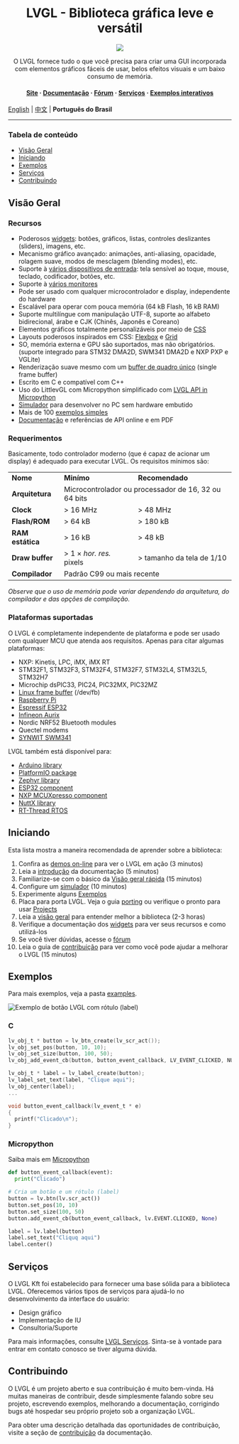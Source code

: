 <h1 align="center"> LVGL - Biblioteca gráfica leve e versátil</h1>
<p align="center">
    <img src="https://lvgl.io/assets/images/lvgl_widgets_demo.gif">
</p>
<p align="center">
    O LVGL fornece tudo o que você precisa para criar uma GUI incorporada com elementos gráficos fáceis de usar, belos efeitos visuais e um baixo consumo de memória.
</p>
<h4 align="center">
    <a href="https://lvgl.io">Site</a> &middot;
    <a href="https://docs.lvgl.io/">Documentação</a> &middot;
    <a href="https://forum.lvgl.io">Fórum</a> &middot;
    <a href="https://lvgl.io/services">Serviços</a> &middot;
    <a href="https://docs.lvgl.io/master/examples.html">Exemplos interativos</a>
</h4>

[English](./README.md) | [中文](./README_zh.md) | **Português do Brasil**

---

### Tabela de conteúdo

- [Visão Geral](#visão-geral)
- [Iniciando](#iniciando)
- [Exemplos](#exemplos)
- [Serviços](#serviços)
- [Contribuindo](#contribuindo)

## Visão Geral

### Recursos
* Poderosos [widgets](https://docs.lvgl.io/master/widgets/index.html): botões, gráficos, listas, controles deslizantes (sliders), imagens, etc.
* Mecanismo gráfico avançado: animações, anti-aliasing, opacidade, rolagem suave, modos de mesclagem (blending modes), etc.
* Suporte à [vários dispositivos de entrada](https://docs.lvgl.io/master/overview/indev.html): tela sensível ao toque, mouse, teclado, codificador, botões, etc.
* Suporte à [vários monitores](https://docs.lvgl.io/master/overview/display.html)
* Pode ser usado com qualquer microcontrolador e display, independente do hardware
* Escalável para operar com pouca memória (64 kB Flash, 16 kB RAM)
* Suporte multilíngue com manipulação UTF-8, suporte ao alfabeto bidirecional, árabe e CJK (Chinês, Japonês e Coreano)
* Elementos gráficos totalmente personalizáveis por meio de [CSS](https://docs.lvgl.io/master/overview/style.html)
* Layouts poderosos inspirados em CSS: [Flexbox](https://docs.lvgl.io/master/layouts/flex.html) e [Grid](https://docs.lvgl.io/master/layouts/grid.html)
* SO, memória externa e GPU são suportados, mas não obrigatórios. (suporte integrado para STM32 DMA2D, SWM341 DMA2D e NXP PXP e VGLite)
* Renderização suave mesmo com um [buffer de quadro único](https://docs.lvgl.io/master/porting/display.html) (single frame buffer)
* Escrito em C e compatível com C++
* Uso do LittlevGL com Micropython simplificado com [LVGL API in Micropython](https://blog.lvgl.io/2019-02-20/micropython-bindings)
* [Simulador](https://docs.lvgl.io/master/get-started/platforms/pc-simulator.html) para desenvolver no PC sem hardware embutido
* Mais de 100 [exemplos simples](https://github.com/lvgl/lvgl/tree/master/examples)
* [Documentação](http://docs.lvgl.io/) e referências de API online e em PDF

### Requerimentos
Basicamente, todo controlador moderno (que é capaz de acionar um display) é adequado para executar LVGL. Os requisitos mínimos são:

<table>
  <tr>
    <td>
        <strong>Nome</strong>
    </td>
    <td>
        <strong>Minímo</strong>
    </td>
    <td>
        <strong>Recomendado</strong>
    </td>
  </tr>
  <tr>
    <td>
        <strong>Arquitetura</strong>
    </td>
    <td colspan="2">Microcontrolador ou processador de 16, 32 ou 64 bits</td>
  </tr>
  <tr>
    <td>
        <strong>Clock</strong>
    </td>
    <td>&gt; 16 MHz</td>
    <td>&gt; 48 MHz</td>
  </tr>
  <tr>
    <td>
        <strong>Flash/ROM</strong>
    </td>
    <td>&gt; 64 kB</td>
    <td>&gt; 180 kB</td>
  </tr>

  <tr>
    <td>
        <strong>RAM estática</strong>
    </td>
    <td>&gt; 16 kB</td>
    <td>&gt; 48 kB</td>
  </tr>

  <tr>
    <td>
        <strong>Draw buffer</strong>
    </td>
    <td>&gt; 1 &times; <em>hor. res.</em> pixels</td>
    <td>&gt; tamanho da tela de 1/10</td>
  </tr>

  <tr>
    <td>
        <strong>Compilador</strong>
    </td>
    <td colspan="2">Padrão C99 ou mais recente</td>
  </tr>
</table>

*Observe que o uso de memória pode variar dependendo da arquitetura, do compilador e das opções de compilação.*

### Plataformas suportadas
O LVGL é completamente independente de plataforma e pode ser usado com qualquer MCU que atenda aos requisitos.
Apenas para citar algumas plataformas:

- NXP: Kinetis, LPC, iMX, iMX RT
- STM32F1, STM32F3, STM32F4, STM32F7, STM32L4, STM32L5, STM32H7
- Microchip dsPIC33, PIC24, PIC32MX, PIC32MZ
- [Linux frame buffer](https://blog.lvgl.io/2018-01-03/linux_fb) (/dev/fb)
- [Raspberry Pi](http://www.vk3erw.com/index.php/16-software/63-raspberry-pi-official-7-touchscreen-and-littlevgl)
- [Espressif ESP32](https://github.com/lvgl/lv_port_esp32)
- [Infineon Aurix](https://github.com/lvgl/lv_port_aurix)
- Nordic NRF52 Bluetooth modules
- Quectel modems
- [SYNWIT SWM341](https://www.synwit.cn/)

LVGL também está disponível para:
- [Arduino library](https://docs.lvgl.io/master/get-started/platforms/arduino.html)
- [PlatformIO package](https://registry.platformio.org/libraries/lvgl/lvgl)
- [Zephyr library](https://docs.zephyrproject.org/latest/reference/kconfig/CONFIG_LVGL.html)
- [ESP32 component](https://docs.lvgl.io/master/get-started/platforms/espressif.html)
- [NXP MCUXpresso component](https://www.nxp.com/design/software/embedded-software/lvgl-open-source-graphics-library:LITTLEVGL-OPEN-SOURCE-GRAPHICS-LIBRARY)
- [NuttX library](https://docs.lvgl.io/master/get-started/os/nuttx.html)
- [RT-Thread RTOS](https://docs.lvgl.io/master/get-started/os/rt-thread.html)

## Iniciando
Esta lista mostra a maneira recomendada de aprender sobre a biblioteca:

1. Confira as [demos on-line](https://lvgl.io/demos) para ver o LVGL em ação (3 minutos)
2. Leia a [introdução](https://docs.lvgl.io/master/intro/index.html) da documentação (5 minutos)
3. Familiarize-se com o básico da [Visão geral rápida](https://docs.lvgl.io/master/get-started/quick-overview.html) (15 minutos)
4. Configure um [simulador](https://docs.lvgl.io/master/get-started/platforms/pc-simulator.html) (10 minutos)
5. Experimente alguns [Exemplos](https://github.com/lvgl/lvgl/tree/master/examples)
6. Placa para porta LVGL. Veja o guia [porting](https://docs.lvgl.io/master/porting/index.html) ou verifique o pronto para usar [Projects](https://github.com/lvgl?q=lv_port_)
7. Leia a [visão geral](https://docs.lvgl.io/master/overview/index.html) para entender melhor a biblioteca (2-3 horas)
8. Verifique a documentação dos [widgets](https://docs.lvgl.io/master/widgets/index.html) para ver seus recursos e como utilizá-los
9. Se você tiver dúvidas, acesse o [fórum](http://forum.lvgl.io/)
10. Leia o guia de [contribuição](https://docs.lvgl.io/master/CONTRIBUTING.html) para ver como você pode ajudar a melhorar o LVGL (15 minutos)

## Exemplos
Para mais exemplos, veja a pasta [examples](https://github.com/lvgl/lvgl/tree/master/examples).

![Exemplo de botão LVGL com rótulo (label)](https://github.com/lvgl/lvgl/raw/master/docs/misc/btn_example.png)

### C

```c
lv_obj_t * button = lv_btn_create(lv_scr_act());                             /* Adiciona um botão à tela atual */
lv_obj_set_pos(button, 10, 10);                                              /* Define uma posição ao botão na tela */
lv_obj_set_size(button, 100, 50);                                            /* Define o tamanho */
lv_obj_add_event_cb(button, button_event_callback, LV_EVENT_CLICKED, NULL);  /* Atribui um retorno de chamada (callback) */

lv_obj_t * label = lv_label_create(button);                                  /* Adiciona um rótulo (label) */
lv_label_set_text(label, "Clique aqui");                                     /* Define o texto do rótulo (label) */
lv_obj_center(label);                                                        /* Alinha o texto ao centro */
...

void button_event_callback(lv_event_t * e)
{
  printf("Clicado\n");
}
```

### Micropython
Saiba mais em [Micropython](https://docs.lvgl.io/master/get-started/bindings/micropython.html)

```python
def button_event_callback(event):
  print("Clicado")

# Cria um botão e um rótulo (label)
button = lv.btn(lv.scr_act())
button.set_pos(10, 10)
button.set_size(100, 50)
button.add_event_cb(button_event_callback, lv.EVENT.CLICKED, None)

label = lv.label(button)
label.set_text("Cliquq aqui")
label.center()
```

## Serviços
O LVGL Kft foi estabelecido para fornecer uma base sólida para a biblioteca LVGL. Oferecemos vários tipos de serviços
para ajudá-lo no desenvolvimento da interface do usuário:

- Design gráfico
- Implementação de IU
- Consultoria/Suporte

Para mais informações, consulte [LVGL Serviços](https://lvgl.io/services). Sinta-se à vontade para entrar em contato
conosco se tiver alguma dúvida.

## Contribuindo
O LVGL é um projeto aberto e sua contribuição é muito bem-vinda. Há muitas maneiras de contribuir, desde simplesmente
falando sobre seu projeto, escrevendo exemplos, melhorando a documentação, corrigindo bugs até hospedar seu próprio
projeto sob a organização LVGL.

Para obter uma descrição detalhada das oportunidades de contribuição, visite a seção de [contribuição](https://docs.lvgl.io/master/CONTRIBUTING.html) da documentação.
